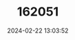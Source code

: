 ---
title: "162051"
category: "Androsace pyrenaica"
draft: false
date: 2024-02-22 13:03:52
languages:
  French: ["Androsace des Pyrénées"]
---